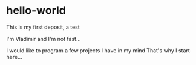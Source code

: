 # hello-world
This is my first deposit, a test

I'm Vladimir and I'm not fast...

I would like to program a few projects I have in my mind
That's why I start here...
